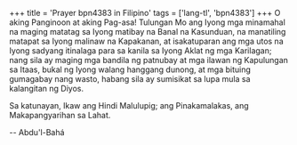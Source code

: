 +++
title = 'Prayer bpn4383 in Filipino'
tags = ['lang-tl', 'bpn4383']
+++
O aking Panginoon at aking Pag-asa! Tulungan Mo ang Iyong mga minamahal na maging matatag sa Iyong matibay na Banal na Kasunduan, na manatiling matapat sa Iyong malinaw na Kapakanan, at isakatuparan ang mga utos na Iyong sadyang itinalaga para sa kanila sa Iyong Aklat ng mga Karilagan; nang sila ay maging mga bandila ng patnubay at mga ilawan ng Kapulungan sa Itaas, bukal ng Iyong walang hanggang dunong, at mga bituing gumagabay nang wasto, habang sila ay sumisikat sa lupa mula sa kalangitan ng Diyos.

Sa katunayan, Ikaw ang Hindi Malulupig; ang Pinakamalakas, ang Makapangyarihan sa Lahat.

-- Abdu'l-Bahá
